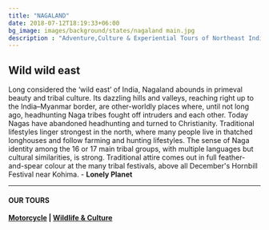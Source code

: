 ```yaml
---
title: "NAGALAND"
date: 2018-07-12T18:19:33+06:00
bg_image: images/background/states/nagaland main.jpg
description : "Adventure,Culture & Experiential Tours of Northeast India"
---
```


## Wild wild east

Long considered the ‘wild east’ of India, Nagaland abounds in primeval beauty and tribal culture. Its dazzling hills and valleys, reaching right up to the India–Myanmar border, are other-worldly places where, until not long ago, headhunting Naga tribes fought off intruders and each other. Today Nagas have abandoned headhunting and turned to Christianity. Traditional lifestyles linger strongest in the north, where many people live in thatched longhouses and follow farming and hunting lifestyles. The sense of Naga identity among the 16 or 17 main tribal groups, with multiple languages but cultural similarities, is strong. Traditional attire comes out in full feather-and-spear colour at the many tribal festivals, above all December's Hornbill Festival near Kohima. - **Lonely Planet**


---

#### OUR TOURS


**[Motorcycle](/motorcycle/) | [Wildlife & Culture](/wildlife/)**